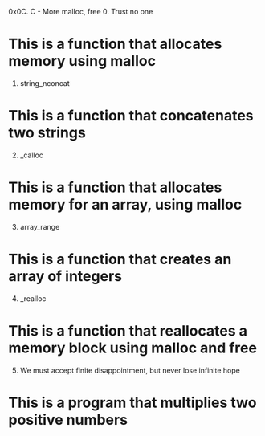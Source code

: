 0x0C. C - More malloc, free
0. Trust no one
# This is a function that allocates memory using malloc
1. string_nconcat
# This is a function that concatenates two strings
2. _calloc
# This is a function that allocates memory for an array, using malloc
3. array_range
# This is a function that creates an array of integers
4. _realloc
# This is a function that reallocates a memory block using malloc and free
5. We must accept finite disappointment, but never lose infinite hope
# This is a program that multiplies two positive numbers

